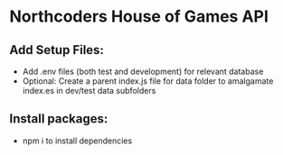 # Northcoders House of Games API

## Add Setup Files:

- Add .env files (both test and development) for relevant database
- Optional: Create a parent index.js file for data folder to amalgamate index.es in dev/test data subfolders

## Install packages:

- npm i to install dependencies
